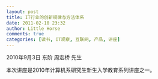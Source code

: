```yaml
---
layout: post
title: IT行业的创新规律与方法体系
date: 2011-02-10 23:32
author: Little Horse
comments: true
categories: [读书, IT观察, 互联网, 产品, 讲座]
---
```

<p>2010年9月3日 东阶 周宏桥 先生</p>
<p>本次讲座是2010年计算机系研究生新生入学教育系列讲座之一。</p>
<p>&nbsp;</p>
<p><img alt="" src="http://manan.org/images/wp/2011/02/021011_1532_IT1.png" /><br />
	<span style="font-size: 12pt;"> </span></p>

